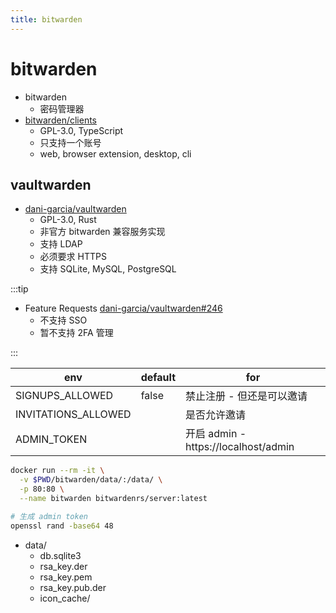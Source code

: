 ```yaml
---
title: bitwarden
---
```


# bitwarden

- bitwarden
  - 密码管理器
- [bitwarden/clients](https://github.com/bitwarden/clients)
  - GPL-3.0, TypeScript
  - 只支持一个账号
  - web, browser extension, desktop, cli

## vaultwarden

- [dani-garcia/vaultwarden](https://github.com/dani-garcia/vaultwarden)
  - GPL-3.0, Rust
  - 非官方 bitwarden 兼容服务实现
  - 支持 LDAP
  - 必须要求 HTTPS
  - 支持 SQLite, MySQL, PostgreSQL

:::tip

- Feature Requests [dani-garcia/vaultwarden#246](https://github.com/dani-garcia/vaultwarden/issues/246)
  - 不支持 SSO
  - 暂不支持 2FA 管理

:::

| env                 | default | for                                  |
| ------------------- | ------- | ------------------------------------ |
| SIGNUPS_ALLOWED     | false   | 禁止注册 - 但还是可以邀请            |
| INVITATIONS_ALLOWED |         | 是否允许邀请                         |
| ADMIN_TOKEN         |         | 开启 admin - https://localhost/admin |

```bash
docker run --rm -it \
  -v $PWD/bitwarden/data/:/data/ \
  -p 80:80 \
  --name bitwarden bitwardenrs/server:latest

# 生成 admin token
openssl rand -base64 48
```

- data/
  - db.sqlite3
  - rsa_key.der
  - rsa_key.pem
  - rsa_key.pub.der
  - icon_cache/
